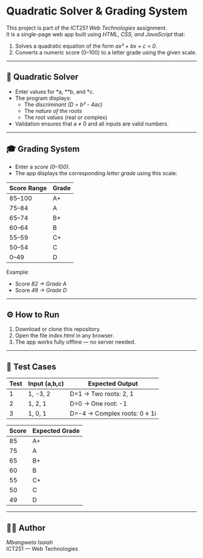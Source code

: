 # Quadratic Solver & Grading System

This project is part of the *ICT251 Web Technologies* assignment.  
It is a single-page web app built using *HTML, CSS, and JavaScript* that:

1. Solves a quadratic equation of the form *ax² + bx + c = 0*.  
2. Converts a numeric score (0–100) to a letter grade using the given scale.

---

## 🧮 Quadratic Solver
- Enter values for *a, **b, and **c*.
- The program displays:
  - The *discriminant (D = b² - 4ac)*
  - The *nature of the roots*
  - The *root values* (real or complex)
- Validation ensures that a ≠ 0 and all inputs are valid numbers.

---

## 🎓 Grading System
- Enter a *score (0–100)*.
- The app displays the corresponding *letter grade* using this scale:

| Score Range | Grade |
|--------------|--------|
| 85–100 | A+ |
| 75–84 | A |
| 65–74 | B+ |
| 60–64 | B |
| 55–59 | C+ |
| 50–54 | C |
| 0–49  | D |

Example:  
- Score *82 → Grade A*  
- Score *49 → Grade D*

---

## ⚙ How to Run
1. Download or clone this repository.
2. Open the file *index.html* in any browser.
3. The app works fully offline — no server needed.

---

## 🧠 Test Cases

| Test | Input (a,b,c) | Expected Output |
|------|----------------|----------------|
| 1 | 1, -3, 2 | D=1 → Two roots: 2, 1 |
| 2 | 1, 2, 1 | D=0 → One root: -1 |
| 3 | 1, 0, 1 | D=-4 → Complex roots: 0 ± 1i |

| Score | Expected Grade |
|--------|----------------|
| 85 | A+ |
| 75 | A |
| 65 | B+ |
| 60 | B |
| 55 | C+ |
| 50 | C |
| 49 | D |

---

## 👨‍💻 Author
*Mbangweta Isaiah*  
ICT251 — Web Technologies
